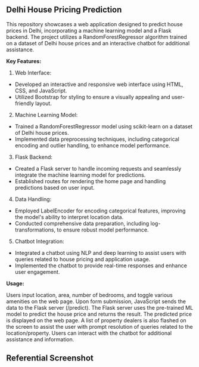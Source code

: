 <h2> Delhi House Pricing Prediction </h2>

This repository showcases a web application designed to predict house prices in Delhi, incorporating a machine learning model and a Flask backend. The project utilizes a RandomForestRegressor algorithm trained on a dataset of Delhi house prices and an interactive chatbot for additional assistance.

<b> Key Features: </b>

1. Web Interface:
- Developed an interactive and responsive web interface using HTML, CSS, and JavaScript.
- Utilized Bootstrap for styling to ensure a visually appealing and user-friendly layout.

2. Machine Learning Model:
- Trained a RandomForestRegressor model using scikit-learn on a dataset of Delhi house prices.
- Implemented data preprocessing techniques, including categorical encoding and outlier handling, to enhance model performance.

3. Flask Backend:
- Created a Flask server to handle incoming requests and seamlessly integrate the machine learning model for predictions.
- Established routes for rendering the home page and handling predictions based on user input.

4. Data Handling:
- Employed LabelEncoder for encoding categorical features, improving the model's ability to interpret location data.
- Conducted comprehensive data preparation, including log-transformations, to ensure robust model performance.

5. Chatbot Integration:
- Integrated a chatbot using NLP and deep learning to assist users with queries related to house pricing and application usage.
- Implemented the chatbot to provide real-time responses and enhance user engagement.

<b> Usage: </b>

Users input location, area, number of bedrooms, and toggle various amenities on the web page.
Upon form submission, JavaScript sends the data to the Flask server (/predict).
The Flask server uses the pre-trained ML model to predict the house price and returns the result.
The predicted price is displayed on the web page. 
A list of property dealers is also flashed on the screen to assist the user with prompt resolution of queries related to the location/property.
Users can interact with the chatbot for additional assistance and information.

<h2> Referential Screenshot </h2>


